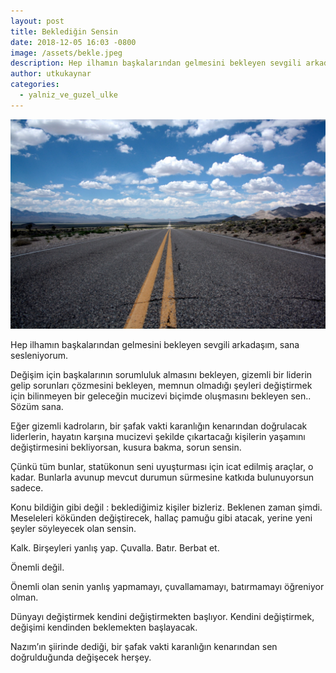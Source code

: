 ```yaml
---
layout: post
title: Beklediğin Sensin
date: 2018-12-05 16:03 -0800
image: /assets/bekle.jpeg
description: Hep ilhamın başkalarından gelmesini bekleyen sevgili arkadaşım, sana sesleniyorum.
author: utkukaynar
categories:
  - yalniz_ve_guzel_ulke
---
```

![bekle](/assets/bekle.jpeg)

Hep ilhamın başkalarından gelmesini bekleyen sevgili arkadaşım, sana sesleniyorum.

Değişim için başkalarının sorumluluk almasını bekleyen, gizemli bir liderin gelip sorunları çözmesini bekleyen, memnun olmadığı şeyleri değiştirmek için bilinmeyen bir geleceğin mucizevi biçimde oluşmasını bekleyen sen.. Sözüm sana.

Eğer gizemli kadroların, bir şafak vakti karanlığın kenarından doğrulacak liderlerin, hayatın karşına mucizevi şekilde çıkartacağı kişilerin yaşamını değiştirmesini bekliyorsan, kusura bakma, sorun sensin.

Çünkü tüm bunlar, statükonun seni uyuşturması için icat edilmiş araçlar, o kadar. Bunlarla avunup mevcut durumun sürmesine katkıda bulunuyorsun sadece.

Konu bildiğin gibi değil : beklediğimiz kişiler bizleriz. Beklenen zaman şimdi. Meseleleri kökünden değiştirecek, hallaç pamuğu gibi atacak, yerine yeni şeyler söyleyecek olan sensin.

Kalk. Birşeyleri yanlış yap. Çuvalla. Batır. Berbat et.

Önemli değil.

Önemli olan senin yanlış yapmamayı, çuvallamamayı, batırmamayı öğreniyor olman.

Dünyayı değiştirmek kendini değiştirmekten başlıyor. Kendini değiştirmek, değişimi kendinden beklemekten başlayacak.

Nazım’ın şiirinde dediği, bir şafak vakti karanlığın kenarından sen doğrulduğunda değişecek herşey.
